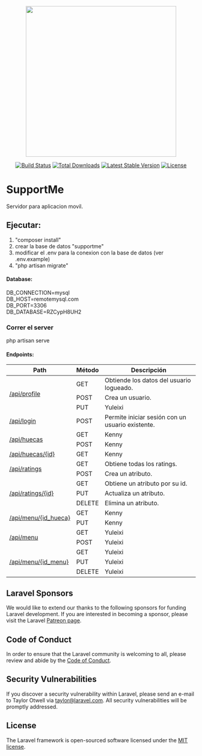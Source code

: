 <p align="center"><img src="https://res.cloudinary.com/dtfbvvkyp/image/upload/v1566331377/laravel-logolockup-cmyk-red.svg" width="400"></p>

<p align="center">
<a href="https://travis-ci.org/laravel/framework"><img src="https://travis-ci.org/laravel/framework.svg" alt="Build Status"></a>
<a href="https://packagist.org/packages/laravel/framework"><img src="https://poser.pugx.org/laravel/framework/d/total.svg" alt="Total Downloads"></a>
<a href="https://packagist.org/packages/laravel/framework"><img src="https://poser.pugx.org/laravel/framework/v/stable.svg" alt="Latest Stable Version"></a>
<a href="https://packagist.org/packages/laravel/framework"><img src="https://poser.pugx.org/laravel/framework/license.svg" alt="License"></a>
</p>

# SupportMe
Servidor para aplicacion movil.

## Ejecutar:
1. "composer install"
2. crear la base de datos "supportme"
3. modificar el .env para la conexion con la base de datos (ver .env.example)
4. "php artisan migrate"

#### Database:
DB_CONNECTION=mysql<br/>
DB_HOST=remotemysql.com<br/>
DB_PORT=3306<br/>
DB_DATABASE=RZCypH8UH2<br/>

### Correr el server
php artisan serve


#### Endpoints:
<table>
    <thead>
        <tr>
            <th scope="row">Path</th>
            <th>Método</th>
            <th>Descripción</th>
        </tr>
    </thead>
    <tbody>
        <tr>
            <td rowspan="3"><a href="/api/profile">/api/profile</a></td>
            <td>GET</td>
            <td>Obtiende los datos del usuario logueado.</td>
        </tr>
        <tr>
            <td>POST</td>
            <td>Crea un usuario.</td>
        </tr>
        <tr>
            <td>PUT</td>
            <td>Yuleixi</td>
        </tr>
        <tr>
            <td><a href="/api/login">/api/login</a></td>
            <td>POST</td>
            <td>Permite iniciar sesión con un usuario existente.</td>
        </tr>
        <tr>
            <td rowspan="2"><a href="/api/huecas">/api/huecas</a></td>
            <td>GET</td>
            <td>Kenny</td>
        </tr>
        <tr>
            <td>POST</td>
            <td>Kenny</td>
        </tr>
        <tr>
            <td><a href="/api/huecas/{id}">/api/huecas/{id}</a></td>
            <td>GET</td>
            <td>Kenny</td>
        </tr>
        <tr>
            <td rowspan="2"><a href="/api/rating">/api/ratings</a></td>
            <td>GET</td>
            <td>Obtiene todas los ratings.</td>
        </tr>
        <tr>
            <td>POST</td>
            <td>Crea un atributo.</td>
        </tr>
        <tr>
            <td rowspan="3"><a href="/api/rating/{id}">/api/ratings/{id}</a></td>
            <td>GET</td>
            <td>Obtiene un atributo por su id.</td>
        </tr>
        <tr>
            <td>PUT</td>
            <td>Actualiza un atributo.</td>
        </tr>
        <tr>
            <td>DELETE</td>
            <td>Elimina un atributo.</td>
        </tr>
        <tr>
            <td rowspan="2"><a href="/api/menu/{id_hueca}">/api/menu/{id_hueca}</a></td>
            <td>GET</td>
            <td>Kenny</td>
        </tr>
        <tr>
            <td>PUT</td>
            <td>Kenny</td>
        </tr>
        <tr>
            <td rowspan="2"><a href="/api/menu">/api/menu</a></td>
            <td>GET</td>
            <td>Yuleixi</td>
        </tr>
        <tr>
            <td>POST</td>
            <td>Yuleixi</td>
        </tr>
        <tr>
            <td rowspan="3"><a href="/api/menu/{id}">/api/menu/{id_menu}</a></td>
            <td>GET</td>
            <td>Yuleixi</td>
        </tr>
        <tr>
            <td>PUT</td>
            <td>Yuleixi</td>
        </tr>
        <tr>
            <td>DELETE</td>
            <td>Yuleixi</td>
        </tr>
    </tbody>
</table>


## Laravel Sponsors

We would like to extend our thanks to the following sponsors for funding Laravel development. If you are interested in becoming a sponsor, please visit the Laravel [Patreon page](https://patreon.com/taylorotwell).

## Code of Conduct

In order to ensure that the Laravel community is welcoming to all, please review and abide by the [Code of Conduct](https://laravel.com/docs/contributions#code-of-conduct).

## Security Vulnerabilities

If you discover a security vulnerability within Laravel, please send an e-mail to Taylor Otwell via [taylor@laravel.com](mailto:taylor@laravel.com). All security vulnerabilities will be promptly addressed.

## License

The Laravel framework is open-sourced software licensed under the [MIT license](https://opensource.org/licenses/MIT).
